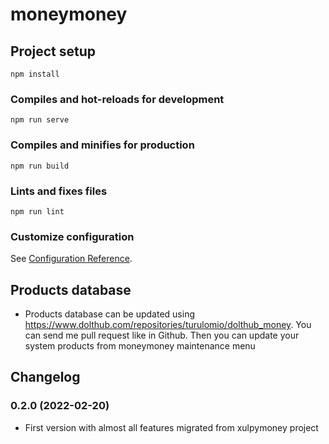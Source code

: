 # moneymoney


## Project setup
```
npm install
```

### Compiles and hot-reloads for development
```
npm run serve
```

### Compiles and minifies for production
```
npm run build
```

### Lints and fixes files
```
npm run lint
```

### Customize configuration
See [Configuration Reference](https://cli.vuejs.org/config/).

## Products database

- Products database can be updated using https://www.dolthub.com/repositories/turulomio/dolthub_money. You can send me pull request like in Github. Then you can update your system products from moneymoney maintenance menu

## Changelog

### 0.2.0 (2022-02-20)
- First version with almost all features migrated from xulpymoney project